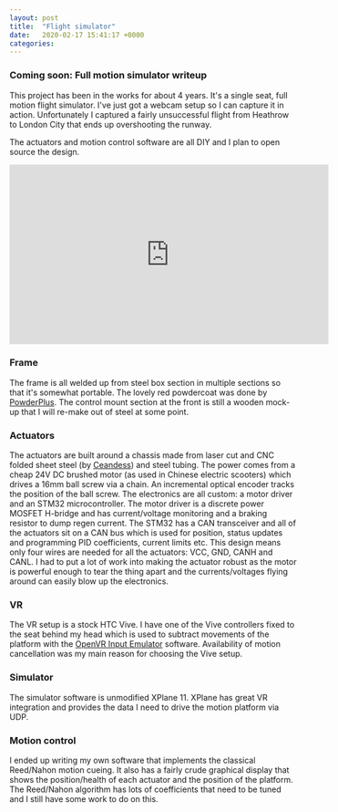 ```yaml
---
layout: post
title:  "Flight simulator"
date:   2020-02-17 15:41:17 +0000
categories: 
---
```

### Coming soon: Full motion simulator writeup
This project has been in the works for about 4 years. It's a single seat, full motion flight simulator. I've just got a webcam setup so I can capture it in action. Unfortunately I captured a fairly unsuccessful flight from Heathrow to London City that ends up overshooting the runway.

The actuators and motion control software are all DIY and I plan to open source the design.

<iframe width="560" height="315" src="https://www.youtube.com/embed/RnJYMXGJvMw" frameborder="0" allow="accelerometer; autoplay; encrypted-media; gyroscope; picture-in-picture" allowfullscreen></iframe>


### Frame
The frame is all welded up from steel box section in multiple sections so that it's somewhat portable. The lovely red powdercoat was done by [PowderPlus][powderplus]. The control mount section at the front is still a wooden mock-up that I will re-make out of steel at some point.

### Actuators
The actuators are built around a chassis made from laser cut and CNC folded sheet steel (by [Ceandess][ceandess]) and steel tubing. The power comes from a cheap 24V DC brushed motor (as used in Chinese electric scooters) which drives a 16mm ball screw via a chain.  An incremental optical encoder tracks the position of the ball screw. The electronics are all custom: a motor driver and an STM32 microcontroller. The motor driver is a discrete power MOSFET H-bridge and has current/voltage monitoring and a braking resistor to dump regen current. The STM32 has a CAN transceiver and all of the actuators sit on a CAN bus which is used for position, status updates and programming PID coefficients, current limits etc. This design means only four wires are needed for all the actuators: VCC, GND, CANH and CANL. I had to put a lot of work into making the actuator robust as the motor is powerful enough to tear the thing apart and the currents/voltages flying around can easily blow up the electronics.

### VR
The VR setup is a stock HTC Vive. I have one of the Vive controllers fixed to the seat behind my head which is used to subtract movements of the platform with the [OpenVR Input Emulator][inputemulator] software. Availability of motion cancellation was my main reason for choosing the Vive setup.

### Simulator
The simulator software is unmodified XPlane 11. XPlane has great VR integration and provides the data I need to drive the motion platform via UDP.

### Motion control
I ended up writing my own software that implements the classical Reed/Nahon motion cueing. It also has a fairly crude graphical display that shows the position/health of each actuator and the position of the platform. The Reed/Nahon algorithm has lots of coefficients that need to be tuned and I still have some work to do on this. 

[ceandess]: https://ceandess.online/
[powderplus]: http://www.powderplus.co.uk/
[inputemulator]: https://github.com/matzman666/OpenVR-InputEmulator/releases
